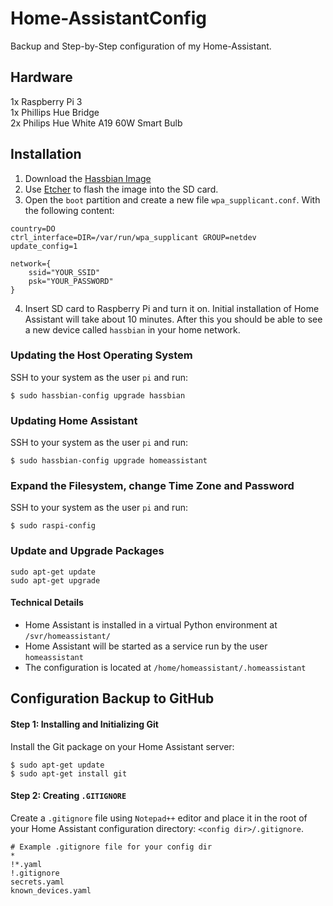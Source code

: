 # Home-AssistantConfig
Backup and Step-by-Step configuration of my Home-Assistant.

## Hardware
1x Raspberry Pi 3<br/>
1x Phillips Hue Bridge<br/>
2x Philips Hue White A19 60W Smart Bulb

## Installation
1. Download the [Hassbian Image]<br/>
2. Use [Etcher] to flash the image into the SD card.<br/>
3. Open the `boot` partition and create a new file `wpa_supplicant.conf`. With the following content:<br/>
```
country=DO
ctrl_interface=DIR=/var/run/wpa_supplicant GROUP=netdev
update_config=1

network={
    ssid="YOUR_SSID"
    psk="YOUR_PASSWORD"
}
```
4. Insert SD card to Raspberry Pi and turn it on. Initial installation of Home Assistant will take about 10 minutes. After this you should be able to see a new device called `hassbian` in your home network.

[Hassbian Image]: https://github.com/home-assistant/pi-gen/releases/tag/untagged-8e6074a6a6dbf5ed52ca
[Etcher]: https://etcher.io/

### Updating the Host Operating System
SSH to your system as the user `pi` and run:
```
$ sudo hassbian-config upgrade hassbian
```
### Updating Home Assistant
SSH to your system as the user `pi` and run:
```
$ sudo hassbian-config upgrade homeassistant
```
### Expand the Filesystem, change Time Zone and Password
SSH to your system as the user `pi` and run:
```
$ sudo raspi-config
```
### Update and Upgrade Packages
```
sudo apt-get update
sudo apt-get upgrade
```
#### Technical Details
* Home Assistant is installed in a virtual Python environment at `/svr/homeassistant/`
* Home Assistant will be started as a service run by the user `homeassistant`
* The configuration is located at `/home/homeassistant/.homeassistant`

## Configuration Backup to GitHub
#### Step 1: Installing and Initializing Git
Install the Git package on your Home Assistant server:
```
$ sudo apt-get update
$ sudo apt-get install git
```
#### Step 2: Creating `.GITIGNORE`
Create a `.gitignore` file using `Notepad++` editor and place it in the root of your Home Assistant configuration directory: `<config dir>/.gitignore`.
```
# Example .gitignore file for your config dir
*
!*.yaml
!.gitignore
secrets.yaml
known_devices.yaml
```
